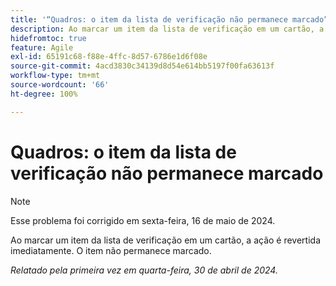 ```yaml
---
title: '“Quadros: o item da lista de verificação não permanece marcado”'
description: Ao marcar um item da lista de verificação em um cartão, a ação é revertida imediatamente. O item não permanece marcado.
hidefromtoc: true
feature: Agile
exl-id: 65191c68-f88e-4ffc-8d57-6786e1d6f08e
source-git-commit: 4acd3830c34139d8d54e614bb5197f00fa63613f
workflow-type: tm+mt
source-wordcount: '66'
ht-degree: 100%

---
```


# Quadros: o item da lista de verificação não permanece marcado

>[!NOTE]
>
>Esse problema foi corrigido em sexta-feira, 16 de maio de 2024.

Ao marcar um item da lista de verificação em um cartão, a ação é revertida imediatamente. O item não permanece marcado.

_Relatado pela primeira vez em quarta-feira, 30 de abril de 2024._
